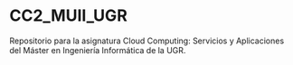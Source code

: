 # CC2_MUII_UGR
Repositorio para la asignatura Cloud Computing: Servicios y Aplicaciones del Máster en Ingeniería Informática de la UGR.
